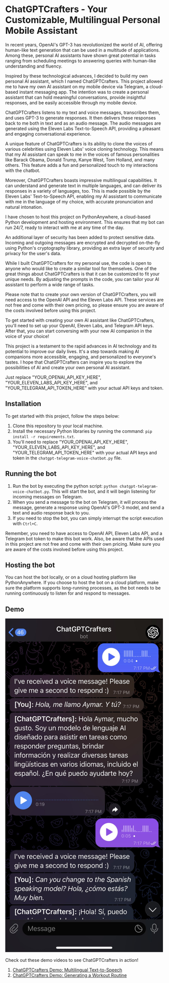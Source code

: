 # ChatGPTCrafters - Your Customizable, Multilingual Personal Mobile Assistant



In recent years, OpenAI's GPT-3 has revolutionized the world of AI, offering human-like text generation that can be used in a multitude of applications. Among these, personal AI assistants have shown great potential in tasks ranging from scheduling meetings to answering queries with human-like understanding and fluency.

Inspired by these technological advances, I decided to build my own personal AI assistant, which I named ChatGPTCrafters. This project allowed me to have my own AI assistant on my mobile device via Telegram, a cloud-based instant messaging app. The intention was to create a personal assistant that can hold meaningful conversations, provide insightful responses, and be easily accessible through my mobile device.

ChatGPTCrafters listens to my text and voice messages, transcribes them, and uses GPT-3 to generate responses. It then delivers these responses back to me both in text and as an audio message. The audio messages are generated using the Eleven Labs Text-to-Speech API, providing a pleasant and engaging conversational experience.

A unique feature of ChatGPTCrafters is its ability to clone the voices of various celebrities using Eleven Labs' voice cloning technology. This means that my AI assistant can speak to me in the voices of famous personalities like Barack Obama, Donald Trump, Kanye West, Tom Holland, and many others. This feature adds a fun and personalized touch to my interactions with the chatbot.

Moreover, ChatGPTCrafters boasts impressive multilingual capabilities. It can understand and generate text in multiple languages, and can deliver its responses in a variety of languages, too. This is made possible by the Eleven Labs' Text-to-Speech API, enabling my AI assistant to communicate with me in the language of my choice, with accurate pronunciation and natural intonation.

I have chosen to host this project on PythonAnywhere, a cloud-based Python development and hosting environment. This ensures that my bot can run 24/7, ready to interact with me at any time of the day.

An additional layer of security has been added to protect sensitive data. Incoming and outgoing messages are encrypted and decrypted on-the-fly using Python's cryptography library, providing an extra layer of security and privacy for the user's data.

While I built ChatGPTCrafters for my personal use, the code is open to anyone who would like to create a similar tool for themselves. One of the great things about ChatGPTCrafters is that it can be customized to fit your unique needs. By adjusting the prompts in the code, you can tailor your AI assistant to perform a wide range of tasks.

Please note that to create your own version of ChatGPTCrafters, you will need access to the OpenAI API and the Eleven Labs API. These services are not free and come with their own pricing, so please ensure you are aware of the costs involved before using this project.

To get started with creating your own AI assistant like ChatGPTCrafters, you'll need to set up your OpenAI, Eleven Labs, and Telegram API keys. After that, you can start conversing with your new AI companion in the voice of your choice!

This project is a testament to the rapid advances in AI technology and its potential to improve our daily lives. It's a step towards making AI companions more accessible, engaging, and personalized to everyone's tastes. I hope that ChatGPTCrafters can inspire you to explore the possibilities of AI and create your own personal AI assistant.

Just replace "YOUR_OPENAI_API_KEY_HERE", "YOUR_ELEVEN_LABS_API_KEY_HERE", and "YOUR_TELEGRAM_API_TOKEN_HERE" with your actual API keys and token.

## Installation

To get started with this project, follow the steps below:

1. Clone this repository to your local machine.
2. Install the necessary Python libraries by running the command: `pip install -r requirements.txt`.
3. You'll need to replace "YOUR_OPENAI_API_KEY_HERE", "YOUR_ELEVEN_LABS_API_KEY_HERE", and "YOUR_TELEGRAM_API_TOKEN_HERE" with your actual API keys and token in the `chatgpt-telegram-voice-chatbot.py` file.

## Running the bot

1. Run the bot by executing the python script: `python chatgpt-telegram-voice-chatbot.py`. This will start the bot, and it will begin listening for incoming messages on Telegram.
2. When you send a message to the bot on Telegram, it will process the message, generate a response using OpenAI's GPT-3 model, and send a text and audio response back to you.
3. If you need to stop the bot, you can simply interrupt the script execution with `Ctrl+C`.

Remember, you need to have access to OpenAI API, Eleven Labs API, and a Telegram bot token to make this bot work. Also, be aware that the APIs used in this project are not free and come with their own pricing. Make sure you are aware of the costs involved before using this project.

## Hosting the bot

You can host the bot locally, or on a cloud hosting platform like PythonAnywhere. If you choose to host the bot on a cloud platform, make sure the platform supports long-running processes, as the bot needs to be running continuously to listen for and respond to messages.

## Demo

<img src="./images/screenshot.jpg" alt="Screenshot of the bot" width="500" height="1058">

Check out these demo videos to see ChatGPTCrafters in action!

1. [ChatGPTCrafters Demo: Multilingual Text-to-Speech](https://www.youtube.com/shorts/N2zGGnI309E)
2. [ChatGPTCrafters Demo: Generating a Workout Routine](https://www.youtube.com/shorts/nw5coMEZZC0)
